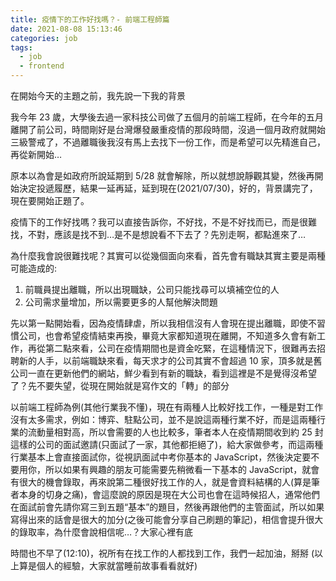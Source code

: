 ```yaml
---
title: 疫情下的工作好找嗎？- 前端工程師篇
date: 2021-08-08 15:13:46
categories: job
tags:
  - job
  - frontend
---
```


在開始今天的主題之前，我先說一下我的背景

我今年 23 歲，大學後去過一家科技公司做了五個月的前端工程師，在今年的五月離開了前公司，時間剛好是台灣爆發嚴重疫情的那段時間，沒過一個月政府就開始三級警戒了，不過離職後我沒有馬上去找下一份工作，而是希望可以先精進自己，再從新開始…

原本以為會是如政府所說延期到 5/28 就會解除，所以就想說靜觀其變，然後再開始決定投遞履歷，結果一延再延，延到現在(2021/07/30)，好的，背景講完了，現在要開始正題了。

疫情下的工作好找嗎？我可以直接告訴你，不好找，不是不好找而已，而是很難找，不對，應該是找不到…是不是想說看不下去了？先別走啊，都點進來了…

為什麼我會說很難找呢？其實可以從幾個面向來看，首先會有職缺其實主要是兩種可能造成的:

1. 前職員提出離職，所以出現職缺，公司只能找尋可以填補空位的人
2. 公司需求量增加，所以需要更多的人幫他解決問題

先以第一點開始看，因為疫情肆虐，所以我相信沒有人會現在提出離職，即使不習慣公司，也會希望疫情結束再換，畢竟大家都知道現在離開，不知道多久會有新工作，再從第二點來看，公司在疫情期間也是資金吃緊，在這種情況下，很難再去招聘新的人手，以前端職缺來看，每天求才的公司其實不會超過 10 家，頂多就是舊公司一直在更新他們的網站，鮮少看到有新的職缺，看到這裡是不是覺得沒希望了？先不要失望，從現在開始就是寫作文的「轉」的部分

以前端工程師為例(其他行業我不懂)，現在有兩種人比較好找工作，一種是對工作沒有太多需求，例如：博弈、駐點公司，並不是說這兩種行業不好，而是這兩種行業的流動量相對高，所以會需要的人也比較多，筆者本人在疫情期間收到約 25 封這樣的公司的面試邀請(只面試了一家，其他都拒絕了)，給大家做參考，而這兩種行業基本上會直接面試你，從視訊面試中考你基本的 JavaScript，然後決定要不要用你，所以如果有興趣的朋友可能需要先稍微看一下基本的 JavaScript，就會有很大的機會錄取，再來說第二種很好找工作的人，就是會資料結構的人(算是筆者本身的切身之痛)，會這麼說的原因是現在大公司也會在這時候招人，通常他們在面試前會先請你寫三到五題“基本”的題目，然後再跟他們的主管面試，所以如果寫得出來的話會是很大的加分(之後可能會分享自己刷題的筆記)，相信會提升很大的錄取率，為什麼會說相信呢…？大家心裡有底

時間也不早了(12:10)，祝所有在找工作的人都找到工作，我們一起加油，掰掰
(以上算是個人的經驗，大家就當睡前故事看看就好)
